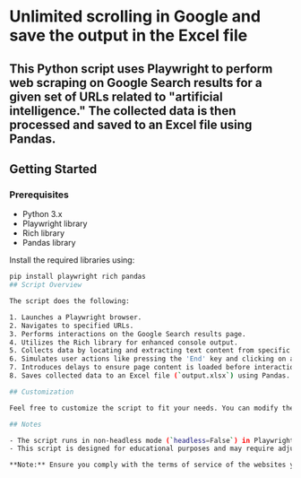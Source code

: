 # Unlimited scrolling in Google and save the output in the Excel file

## This Python script uses Playwright to perform web scraping on Google Search results for a given set of URLs related to "artificial intelligence." The collected data is then processed and saved to an Excel file using Pandas.

## Getting Started

### Prerequisites

- Python 3.x
- Playwright library
- Rich library
- Pandas library

Install the required libraries using:

```bash
pip install playwright rich pandas
## Script Overview

The script does the following:

1. Launches a Playwright browser.
2. Navigates to specified URLs.
3. Performs interactions on the Google Search results page.
4. Utilizes the Rich library for enhanced console output.
5. Collects data by locating and extracting text content from specific div elements on the page.
6. Simulates user actions like pressing the 'End' key and clicking on a specific element multiple times to load additional content.
7. Introduces delays to ensure page content is loaded before interactions.
8. Saves collected data to an Excel file (`output.xlsx`) using Pandas.

## Customization

Feel free to customize the script to fit your needs. You can modify the interaction logic, selectors, and other parameters based on the target website.

## Notes

- The script runs in non-headless mode (`headless=False`) in Playwright to allow for visual debugging.
- This script is designed for educational purposes and may require adjustments for production use.

**Note:** Ensure you comply with the terms of service of the websites you are scraping.
